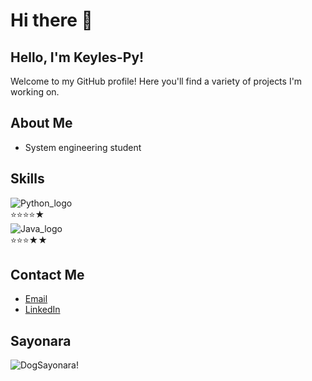 # Hi there 👋
## Hello, I'm Keyles-Py!

Welcome to my GitHub profile! Here you'll find a variety of projects I'm working on.

## About Me
- System engineering student

## Skills
![Python_logo](https://i.imgur.com/i061IDa.png) <br>⭐⭐⭐⭐★ <br>
![Java_logo](https://i.imgur.com/6g2iAB3.png) <br>⭐⭐⭐★★<br>


## Contact Me
- [Email](mailto:keynerismo@gmail.com)
- [LinkedIn](https://www.linkedin.com/in/keinermendoza/)

## Sayonara
![DogSayonara!](https://i.imgur.com/NEdsmYR.gif)

